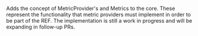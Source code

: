 Adds the concept of MetricProvider's and Metrics to the core.
These represent the functionality that metric providers must implement in order to be part of the REF.
The implementation is still a work in progress and will be expanding in follow-up PRs.
